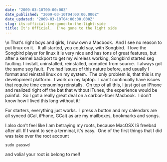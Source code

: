 ```yaml
---
date: "2009-03-10T00:00:00Z"
date_published: "2009-03-10T04:00:00.000Z"
date_updated: "2009-03-10T04:00:00.000Z"
slug: its-official-ive-gone-to-the-light-side
title: It's Official.  I've gone to the light side
---
```


\n    That's right boys and girls, I now own a Macbook.  And I see no reason to put linux on it.   It all started, you could say, with Songbird.  I love the Songbird player for linux it is very nice and has tons of great features, but after a kernel backport to get my wireless working, Songbird started seg faulting. I install, uninstalled, reinstalled, compiled from source.  I always got the same seg fault.  I've had issues of this nature before, and usually I format and reinstall linux on my system.  The only problem is, that this is my development platform.  I work on my laptop.  I can't continually have issues that require time consuming reinstalls.  On top of all this, I just got an iPhone and realized right off the bat that without iTunes, the experience would be painful.  So I got a really great deal on a carbon-fiber Macbook.  I don't know how I lived this long without it!

For starters, everything just works.  I press a button and my calendars are all synced (iCal, iPhone, GCal) as are my mailboxes, bookmarks and songs.

I also don't feel like I am betraying my roots, because MacOSX IS freebsd after all. If I want to see a terminal, it's easy.  One of the first things that I did was take over the root account

    sudo passwd
    

and volia!  your root is belong to me!!
